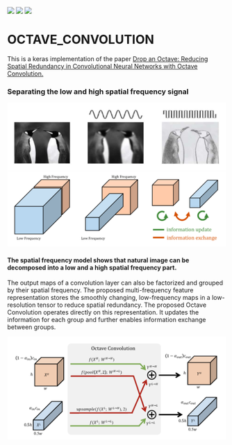 ![](https://img.shields.io/badge/language-python_keras-orange.svg)
![](https://img.shields.io/badge/progress-70-green.svg)
[![](https://img.shields.io/badge/reference-paper-blue.svg)](https://arxiv.org/abs/1904.05049)
# OCTAVE_CONVOLUTION

This is a keras implementation of the paper [Drop an Octave: Reducing Spatial Redundancy in Convolutional Neural Networks with Octave Convolution.](https://arxiv.org/abs/1904.05049)


### Separating the low and high spatial frequency signal


![](fig/fig1.png)
![](fig/fig2.png)

#### The spatial frequency model shows that natural image can be decomposed into a low and a high spatial frequency part. 
The output maps of a convolution layer can also be factorized and grouped by their spatial frequency. 
The proposed multi-frequency feature representation stores the smoothly changing, low-frequency maps in a low-resolution tensor to reduce spatial redundancy. 
The proposed Octave Convolution operates directly on this representation. It updates the information for each group and further enables information exchange between groups.

![](fig/octave.png)
